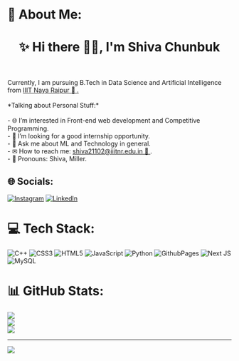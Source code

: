 <!--<p align="center">✨ Hi there 👩‍💻 </p>

## I'm Shiva Chunbuk 

Currently, I am pursuing B.Tech in Data Science and Artificial Intelligence from <a href ="#">IIIT Naya Raipur 🏢 .</a>

*Talking about Personal Stuff:*

- 🌐 I’m interested in Front-end web development and Competitive Programming.
- 🌟 I’m looking for a good internship opportunity.
- 💬 Ask me about ML and Technology in general.
- ✉ How to reach me: <a href="mailto:shiva21102@iiitnr.edu.in">shiva21102@iiitnr.edu.in 📧 </a>.
- 👋 Pronouns: Shiva, Miller.-->

# 💫 About Me:

<h1 align="center">✨ Hi there 👩‍💻, I'm Shiva Chunbuk</h1> <br><br>Currently, I am pursuing B.Tech in Data Science and Artificial Intelligence from <a href ="#">IIIT Naya Raipur 🏢 .</a><br><br>*Talking about Personal Stuff:*<br><br>- 🌐 I’m interested in Front-end web development and Competitive Programming.<br>- 🌟 I’m looking for a good internship opportunity.<br>- 💬 Ask me about ML and Technology in general.<br>- ✉ How to reach me: <a href="mailto:shiva21102@iiitnr.edu.in">shiva21102@iiitnr.edu.in 📧 </a>.<br>- 👋 Pronouns: Shiva, Miller.


## 🌐 Socials:
[![Instagram](https://img.shields.io/badge/Instagram-%23E4405F.svg?logo=Instagram&logoColor=white)](https://instagram.com/_milleraryan18_) [![LinkedIn](https://img.shields.io/badge/LinkedIn-%230077B5.svg?logo=linkedin&logoColor=white)](https://linkedin.com/in/shiva-chunbuk) 

# 💻 Tech Stack:
![C++](https://img.shields.io/badge/c++-%2300599C.svg?style=for-the-badge&logo=c%2B%2B&logoColor=white) ![CSS3](https://img.shields.io/badge/css3-%231572B6.svg?style=for-the-badge&logo=css3&logoColor=white) ![HTML5](https://img.shields.io/badge/html5-%23E34F26.svg?style=for-the-badge&logo=html5&logoColor=white) ![JavaScript](https://img.shields.io/badge/javascript-%23323330.svg?style=for-the-badge&logo=javascript&logoColor=%23F7DF1E) ![Python](https://img.shields.io/badge/python-3670A0?style=for-the-badge&logo=python&logoColor=ffdd54) ![GithubPages](https://img.shields.io/badge/github%20pages-121013?style=for-the-badge&logo=github&logoColor=white) ![Next JS](https://img.shields.io/badge/Next-black?style=for-the-badge&logo=next.js&logoColor=white) ![MySQL](https://img.shields.io/badge/mysql-%2300000f.svg?style=for-the-badge&logo=mysql&logoColor=white)
# 📊 GitHub Stats:
![](https://github-readme-stats.vercel.app/api?username=shiva017&theme=tokyonight&hide_border=false&include_all_commits=false&count_private=false)<br/>
![](https://github-readme-streak-stats.herokuapp.com/?user=shiva017&theme=tokyonight&hide_border=false)<br/>
![](https://github-readme-stats.vercel.app/api/top-langs/?username=shiva017&theme=tokyonight&hide_border=false&include_all_commits=false&count_private=false&layout=compact)

---
[![](https://visitcount.itsvg.in/api?id=shiva017&icon=0&color=0)](https://visitcount.itsvg.in)

<!-- Proudly created with GPRM ( https://gprm.itsvg.in ) -->
